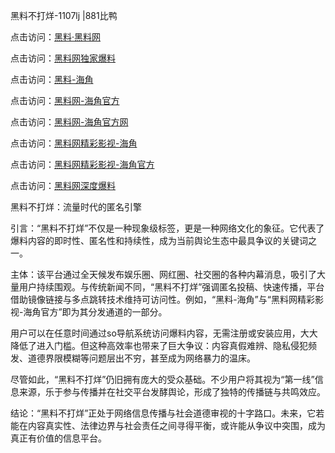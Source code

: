 黑料不打烊-1107lj |881比鸭

点击访问：<a href="https://heiliaolvzlu3.pages.dev">黑料·黑料网</a>

点击访问：<a href="https://heiliaoyvnrda.pages.dev">黑料网独家爆料</a>

点击访问：<a href="https://heiliaoryrhyu.pages.dev">黑料-海角</a>

点击访问：<a href="https://heiliaox6jgh3.pages.dev">黑料网-海角官方</a>

点击访问：<a href="https://heiliao9wsbg3.pages.dev">黑料网-海角官方网</a>

点击访问：<a href="https://heiliao5s28gk.pages.dev">黑料网精彩影视-海角</a>

点击访问：<a href="https://heiliaoxfe5rb.pages.dev">黑料网精彩影视-海角官方</a>

点击访问：<a href="https://heiliaoubleqx.pages.dev">黑料网深度爆料</a>

黑料不打烊：流量时代的匿名引擎

引言：“黑料不打烊”不仅是一种现象级标签，更是一种网络文化的象征。它代表了爆料内容的即时性、匿名性和持续性，成为当前舆论生态中最具争议的关键词之一。

主体：该平台通过全天候发布娱乐圈、网红圈、社交圈的各种内幕消息，吸引了大量用户持续围观。与传统新闻不同，“黑料不打烊”强调匿名投稿、快速传播，平台借助镜像链接与多点跳转技术维持可访问性。例如，“黑料-海角”与“黑料网精彩影视-海角官方”即为其分发通道的一部分。

用户可以在任意时间通过so导航系统访问爆料内容，无需注册或安装应用，大大降低了进入门槛。但这种高效率也带来了巨大争议：内容真假难辨、隐私侵犯频发、道德界限模糊等问题层出不穷，甚至成为网络暴力的温床。

尽管如此，“黑料不打烊”仍旧拥有庞大的受众基础。不少用户将其视为“第一线”信息来源，乐于参与传播并在社交平台发酵舆论，形成了独特的传播链与共鸣效应。

结论：“黑料不打烊”正处于网络信息传播与社会道德审视的十字路口。未来，它若能在内容真实性、法律边界与社会责任之间寻得平衡，或许能从争议中突围，成为真正有价值的信息平台。
